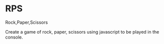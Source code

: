 # RPS
Rock,Paper,Scissors

Create a game of rock, paper, scissors using javascript to be played in the console.

